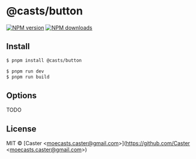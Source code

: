 # @casts/button

[![NPM version](https://img.shields.io/npm/v/@casts/button.svg?style=flat)](https://npmjs.org/package/@casts/button)
[![NPM downloads](http://img.shields.io/npm/dm/@casts/button.svg?style=flat)](https://npmjs.org/package/@casts/button)

## Install

```bash
$ pnpm install @casts/button
```

```bash
$ pnpm run dev
$ pnpm run build
```

## Options

TODO

## License

MIT © [Caster &lt;moecasts.caster@gmail.com&gt;](https://github.com/Caster &lt;moecasts.caster@gmail.com&gt;)

